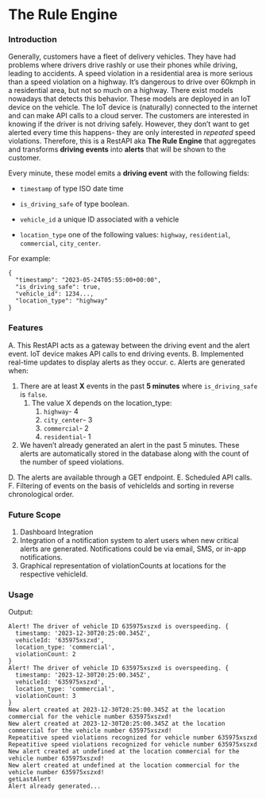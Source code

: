 # The Rule Engine

### Introduction
Generally, customers have a fleet of delivery vehicles. They have had problems where drivers drive rashly or use their phones while driving, leading to accidents. A speed violation in a residential area is more serious than a speed violation on a highway. It’s dangerous to drive over 60kmph in a residential area, but not so much on a highway. There exist models nowadays that detects this behavior. These models are deployed in an IoT device on the vehicle. The IoT device is (naturally) connected to the internet and can make API calls to a cloud server. 
The customers are interested in knowing if the driver is not driving safely. However, they don’t want to get alerted every time this happens- they are only interested in *repeated* speed violations.
Therefore, this is a RestAPI aka **The Rule Engine** that aggregates and transforms **driving events** into **alerts** that will be shown to the customer.

Every minute, these model emits a **driving event** with the following fields:

 - `timestamp` of type ISO date time 

 - `is_driving_safe` of type boolean. 

 - `vehicle_id` a unique ID associated with a vehicle

 - `location_type` one of the following values: `highway`, `residential`, `commercial`, `city_center`. 
  
For example:
```
{
  "timestamp": "2023-05-24T05:55:00+00:00",
  "is_driving_safe": true,
  "vehicle_id": 1234...,
  "location_type": "highway"
}

```

### Features

A. This RestAPI acts as a gateway between the driving event and the alert event. IoT device makes API calls to end driving events.
B. Implemented real-time updates to display alerts as they occur.
c. Alerts are generated when: 
   1. There are at least **X** events in the past **5 minutes** where `is_driving_safe` is `false`.
      1. The value X depends on the location_type:
          1. `highway`- 4
          2. `city_center`- 3
          3. `commercial`- 2
          4. `residential`- 1
   2. We haven’t already generated an alert in the past 5 minutes.
   These alerts are automatically stored in the database along with the count of the number of speed violations.
   
D. The alerts are available through a GET endpoint.
E. Scheduled API calls.
F. Filtering of events on the basis of vehicleIds and sorting in reverse chronological order.


### Future Scope
1. Dashboard Integration
2. Integration of a notification system to alert users when new critical alerts are generated. Notifications could be via email, SMS, or in-app notifications.
3. Graphical representation of violationCounts at locations for the respective vehicleId.

### Usage






Output: 
```
Alert! The driver of vehicle ID 635975xszxd is overspeeding. {
  timestamp: '2023-12-30T20:25:00.345Z',
  vehicleId: '635975xszxd',
  location_type: 'commercial',
  violationCount: 2
}
Alert! The driver of vehicle ID 635975xszxd is overspeeding. {
  timestamp: '2023-12-30T20:25:00.345Z',
  vehicleId: '635975xszxd',
  location_type: 'commercial',
  violationCount: 3
}
New alert created at 2023-12-30T20:25:00.345Z at the location commercial for the vehicle number 635975xszxd!
New alert created at 2023-12-30T20:25:00.345Z at the location commercial for the vehicle number 635975xszxd!
Repeatitive speed violations recognized for vehicle number 635975xszxd
Repeatitive speed violations recognized for vehicle number 635975xszxd
New alert created at undefined at the location commercial for the vehicle number 635975xszxd!
New alert created at undefined at the location commercial for the vehicle number 635975xszxd!
getLastAlert
Alert already generated...

```
